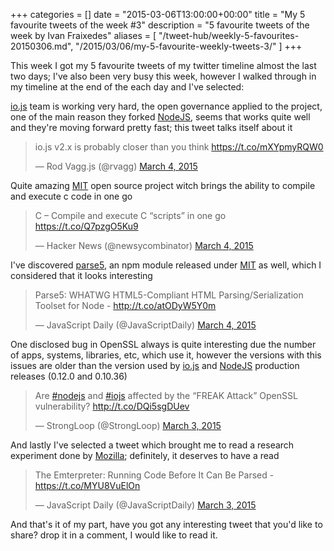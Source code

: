 +++
categories = []
date = "2015-03-06T13:00:00+00:00"
title = "My 5 favourite tweets of the week #3"
description = "5 favourite tweets of the week by Ivan Fraixedes"
aliases = [
  "/tweet-hub/weekly-5-favourites-20150306.md",
  "/2015/03/06/my-5-favourite-weekly-tweets-3/"
]
+++

This week I got my 5 favourite tweets of my twitter timeline almost the last two days; I've also been very busy this week, however I walked through in my timeline at the end of the each day and I've selected:

[io.js](https://iojs.org/en/index.html) team is working very hard, the open governance applied to the project, one of the main reason they forked [NodeJS](http://nodejs.org/), seems that works quite well and they're moving forward pretty fast; this tweet talks itself about it

<blockquote class="twitter-tweet tw-align-center" data-partner="tweetdeck"><p>io.js v2.x is probably closer than you think <a href="https://t.co/mXYpmyRQW0">https://t.co/mXYpmyRQW0</a></p>&mdash; Rod Vagg.js (@rvagg) <a href="https://twitter.com/rvagg/status/573260340856795136">March 4, 2015</a></blockquote>
<script async src="//platform.twitter.com/widgets.js" charset="utf-8"></script>

Quite amazing [MIT](http://opensource.org/licenses/MIT) open source project witch brings the ability to compile and execute c code in one go

<blockquote class="twitter-tweet tw-align-center" data-partner="tweetdeck"><p>C – Compile and execute C “scripts” in one go <a href="https://t.co/Q7pzgO5Ku9">https://t.co/Q7pzgO5Ku9</a></p>&mdash; Hacker News (@newsycombinator) <a href="https://twitter.com/newsycombinator/status/573151372432031744">March 4, 2015</a></blockquote>
<script async src="//platform.twitter.com/widgets.js" charset="utf-8"></script>


I've discovered [parse5](http://inikulin.github.io/parse5/), an npm module released under [MIT](http://opensource.org/licenses/MIT) as well, which I considered that it looks interesting

<blockquote class="twitter-tweet tw-align-center" data-partner="tweetdeck"><p>Parse5: WHATWG HTML5-Compliant HTML Parsing/Serialization Toolset for Node - <a href="http://t.co/atODyW5Y0m">http://t.co/atODyW5Y0m</a></p>&mdash; JavaScript Daily (@JavaScriptDaily) <a href="https://twitter.com/JavaScriptDaily/status/573126517422727168">March 4, 2015</a></blockquote>
<script async src="//platform.twitter.com/widgets.js" charset="utf-8"></script>


One disclosed bug in OpenSSL always is quite interesting due the number of apps, systems, libraries, etc, which use it, however the versions with this issues are older than the version used by [io.js](https://iojs.org/en/index.html) and [NodeJS](http://nodejs.org/) production releases (0.12.0 and 0.10.36)

<blockquote class="twitter-tweet tw-align-center" data-partner="tweetdeck"><p>Are <a href="https://twitter.com/hashtag/nodejs?src=hash">#nodejs</a> and <a href="https://twitter.com/hashtag/iojs?src=hash">#iojs</a> affected by the “FREAK Attack” OpenSSL vulnerability? <a href="http://t.co/DQi5sgDUev">http://t.co/DQi5sgDUev</a></p>&mdash; StrongLoop (@StrongLoop) <a href="https://twitter.com/StrongLoop/status/572900126890467328">March 3, 2015</a></blockquote>
<script async src="//platform.twitter.com/widgets.js" charset="utf-8"></script>


And lastly I've selected a tweet which brought me to read a research experiment done by [Mozilla](https://www.mozilla.org/e); definitely, it deserves to have a read

<blockquote class="twitter-tweet tw-align-center" data-partner="tweetdeck"><p>The Emterpreter: Running Code Before It Can Be Parsed - <a href="https://t.co/MYU8VuElOn">https://t.co/MYU8VuElOn</a></p>&mdash; JavaScript Daily (@JavaScriptDaily) <a href="https://twitter.com/JavaScriptDaily/status/572885177527107585">March 3, 2015</a></blockquote>
<script async src="//platform.twitter.com/widgets.js" charset="utf-8"></script>


And that's it of my part, have you got any interesting tweet that you'd like to share? drop it in a comment, I would like to read it.
